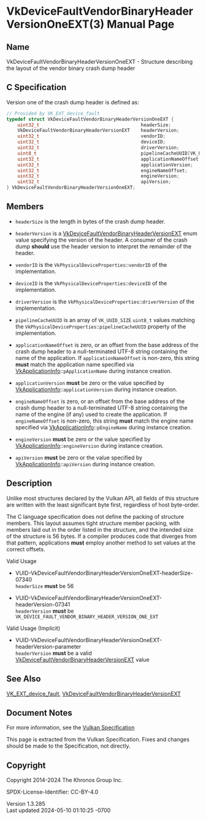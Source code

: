 # VkDeviceFaultVendorBinaryHeaderVersionOneEXT(3) Manual Page

## Name

VkDeviceFaultVendorBinaryHeaderVersionOneEXT - Structure describing the
layout of the vendor binary crash dump header



## <a href="#_c_specification" class="anchor"></a>C Specification

Version one of the crash dump header is defined as:

``` c
// Provided by VK_EXT_device_fault
typedef struct VkDeviceFaultVendorBinaryHeaderVersionOneEXT {
    uint32_t                                     headerSize;
    VkDeviceFaultVendorBinaryHeaderVersionEXT    headerVersion;
    uint32_t                                     vendorID;
    uint32_t                                     deviceID;
    uint32_t                                     driverVersion;
    uint8_t                                      pipelineCacheUUID[VK_UUID_SIZE];
    uint32_t                                     applicationNameOffset;
    uint32_t                                     applicationVersion;
    uint32_t                                     engineNameOffset;
    uint32_t                                     engineVersion;
    uint32_t                                     apiVersion;
} VkDeviceFaultVendorBinaryHeaderVersionOneEXT;
```

## <a href="#_members" class="anchor"></a>Members

- `headerSize` is the length in bytes of the crash dump header.

- `headerVersion` is a
  [VkDeviceFaultVendorBinaryHeaderVersionEXT](https://registry.khronos.org/vulkan/specs/1.3-extensions/man/html/VkDeviceFaultVendorBinaryHeaderVersionEXT.html)
  enum value specifying the version of the header. A consumer of the
  crash dump **should** use the header version to interpret the
  remainder of the header.

- `vendorID` is the `VkPhysicalDeviceProperties`::`vendorID` of the
  implementation.

- `deviceID` is the `VkPhysicalDeviceProperties`::`deviceID` of the
  implementation.

- `driverVersion` is the `VkPhysicalDeviceProperties`::`driverVersion`
  of the implementation.

- `pipelineCacheUUID` is an array of `VK_UUID_SIZE` `uint8_t` values
  matching the `VkPhysicalDeviceProperties`::`pipelineCacheUUID`
  property of the implementation.

- `applicationNameOffset` is zero, or an offset from the base address of
  the crash dump header to a null-terminated UTF-8 string containing the
  name of the application. If `applicationNameOffset` is non-zero, this
  string **must** match the application name specified via
  [VkApplicationInfo](https://registry.khronos.org/vulkan/specs/1.3-extensions/man/html/VkApplicationInfo.html)::`pApplicationName` during
  instance creation.

- `applicationVersion` **must** be zero or the value specified by
  [VkApplicationInfo](https://registry.khronos.org/vulkan/specs/1.3-extensions/man/html/VkApplicationInfo.html)::`applicationVersion`
  during instance creation.

- `engineNameOffset` is zero, or an offset from the base address of the
  crash dump header to a null-terminated UTF-8 string containing the
  name of the engine (if any) used to create the application. If
  `engineNameOffset` is non-zero, this string **must** match the engine
  name specified via
  [VkApplicationInfo](https://registry.khronos.org/vulkan/specs/1.3-extensions/man/html/VkApplicationInfo.html)::`pEngineName` during
  instance creation.

- `engineVersion` **must** be zero or the value specified by
  [VkApplicationInfo](https://registry.khronos.org/vulkan/specs/1.3-extensions/man/html/VkApplicationInfo.html)::`engineVersion` during
  instance creation.

- `apiVersion` **must** be zero or the value specified by
  [VkApplicationInfo](https://registry.khronos.org/vulkan/specs/1.3-extensions/man/html/VkApplicationInfo.html)::`apiVersion` during
  instance creation.

## <a href="#_description" class="anchor"></a>Description

Unlike most structures declared by the Vulkan API, all fields of this
structure are written with the least significant byte first, regardless
of host byte-order.

The C language specification does not define the packing of structure
members. This layout assumes tight structure member packing, with
members laid out in the order listed in the structure, and the intended
size of the structure is 56 bytes. If a compiler produces code that
diverges from that pattern, applications **must** employ another method
to set values at the correct offsets.

Valid Usage

- <a
  href="#VUID-VkDeviceFaultVendorBinaryHeaderVersionOneEXT-headerSize-07340"
  id="VUID-VkDeviceFaultVendorBinaryHeaderVersionOneEXT-headerSize-07340"></a>
  VUID-VkDeviceFaultVendorBinaryHeaderVersionOneEXT-headerSize-07340  
  `headerSize` **must** be 56

- <a
  href="#VUID-VkDeviceFaultVendorBinaryHeaderVersionOneEXT-headerVersion-07341"
  id="VUID-VkDeviceFaultVendorBinaryHeaderVersionOneEXT-headerVersion-07341"></a>
  VUID-VkDeviceFaultVendorBinaryHeaderVersionOneEXT-headerVersion-07341  
  `headerVersion` **must** be
  `VK_DEVICE_FAULT_VENDOR_BINARY_HEADER_VERSION_ONE_EXT`

Valid Usage (Implicit)

- <a
  href="#VUID-VkDeviceFaultVendorBinaryHeaderVersionOneEXT-headerVersion-parameter"
  id="VUID-VkDeviceFaultVendorBinaryHeaderVersionOneEXT-headerVersion-parameter"></a>
  VUID-VkDeviceFaultVendorBinaryHeaderVersionOneEXT-headerVersion-parameter  
  `headerVersion` **must** be a valid
  [VkDeviceFaultVendorBinaryHeaderVersionEXT](https://registry.khronos.org/vulkan/specs/1.3-extensions/man/html/VkDeviceFaultVendorBinaryHeaderVersionEXT.html)
  value

## <a href="#_see_also" class="anchor"></a>See Also

[VK_EXT_device_fault](https://registry.khronos.org/vulkan/specs/1.3-extensions/man/html/VK_EXT_device_fault.html),
[VkDeviceFaultVendorBinaryHeaderVersionEXT](https://registry.khronos.org/vulkan/specs/1.3-extensions/man/html/VkDeviceFaultVendorBinaryHeaderVersionEXT.html)

## <a href="#_document_notes" class="anchor"></a>Document Notes

For more information, see the <a
href="https://registry.khronos.org/vulkan/specs/1.3-extensions/html/vkspec.html#VkDeviceFaultVendorBinaryHeaderVersionOneEXT"
target="_blank" rel="noopener">Vulkan Specification</a>

This page is extracted from the Vulkan Specification. Fixes and changes
should be made to the Specification, not directly.

## <a href="#_copyright" class="anchor"></a>Copyright

Copyright 2014-2024 The Khronos Group Inc.

SPDX-License-Identifier: CC-BY-4.0

Version 1.3.285  
Last updated 2024-05-10 01:10:25 -0700
